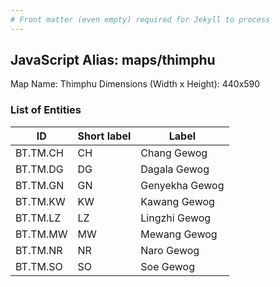 ```yaml
---
# Front matter (even empty) required for Jekyll to process
---
```


## JavaScript Alias: maps/thimphu

Map Name: Thimphu
Dimensions (Width x Height): 440x590

### List of Entities

ID | Short label | Label
---|---|---|
BT.TM.CH|CH|Chang Gewog
BT.TM.DG|DG|Dagala Gewog
BT.TM.GN|GN|Genyekha Gewog
BT.TM.KW|KW|Kawang Gewog
BT.TM.LZ|LZ|Lingzhi Gewog
BT.TM.MW|MW|Mewang Gewog
BT.TM.NR|NR|Naro Gewog
BT.TM.SO|SO|Soe Gewog